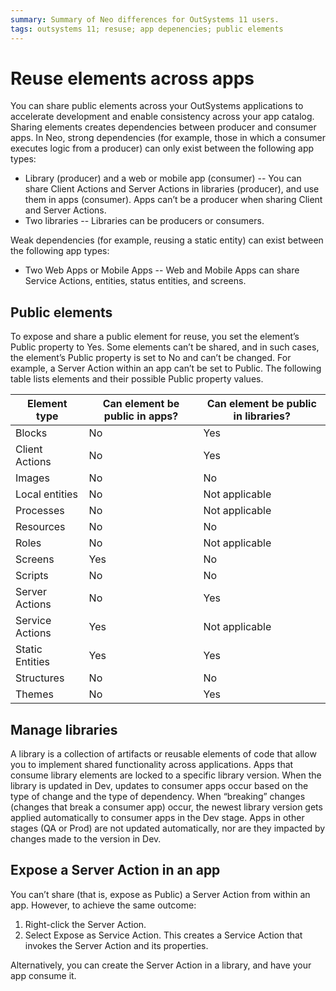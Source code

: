 ```yaml
---
summary: Summary of Neo differences for OutSystems 11 users.  
tags: outsystems 11; resuse; app depenencies; public elements 
---
```


# Reuse elements across apps

You can share public elements across your OutSystems applications to accelerate development  and enable consistency across your app catalog. Sharing elements creates dependencies between producer and consumer apps. In Neo, strong dependencies (for example, those in which a consumer executes logic from a producer) can only exist between the following app types: 

* Library (producer) and a web or mobile app (consumer) -- You can share Client Actions and Server Actions in libraries (producer), and use them in apps (consumer). Apps can’t be a producer when sharing Client and Server Actions. 
* Two libraries -- Libraries can be producers or consumers.

Weak dependencies (for example, reusing a static entity) can exist between the following app types: 

* Two Web Apps or Mobile Apps -- Web and Mobile Apps can share Service Actions, entities, status entities, and screens.

## Public elements

To expose and share a public element for reuse, you set the element’s Public property to Yes. Some elements can’t be shared, and in such cases, the element’s Public property is set to No and can’t be changed. For example, a Server Action within an app can’t be set to Public. 
The following table lists elements and their possible Public property values.

| Element type | Can element be public in apps?  | Can element be public in libraries? | 
| ----------- | ----------- | ----------- |
| Blocks | No | Yes | 
| Client Actions| No | Yes | 
| Images | No | No | 
| Local entities | No | Not applicable | 
| Processes | No | Not applicable | 
| Resources | No | No | 
| Roles | No | Not applicable | 
| Screens | Yes | No | 
| Scripts | No | No | 
| Server Actions | No | Yes | 
| Service Actions | Yes | Not applicable | 
| Static Entities | Yes | Yes | 
| Structures | No | No | 
| Themes | No | Yes | 

## Manage libraries

A library is a collection of artifacts or reusable elements of code that allow you to implement shared functionality across applications. Apps that consume library elements are locked to a specific library version. When the library is updated in Dev, updates to consumer apps occur based on the type of change and the type of dependency. When “breaking” changes (changes that break a consumer app) occur, the newest library version gets applied automatically to consumer apps in the Dev stage. Apps in other stages (QA or Prod) are not updated automatically, nor are they impacted by changes made to the version in Dev.

## Expose a Server Action in an app

You can’t share (that is, expose as Public) a Server Action from within an app. However, to achieve the same outcome:

1. Right-click the Server Action.
2. Select Expose as Service Action. This creates a Service Action that invokes the Server Action and its properties.  

Alternatively, you can create the Server Action in a library, and have your app consume it.
